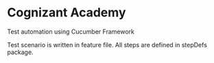 # Cognizant Academy
Test automation using Cucumber Framework

Test scenario is written in feature file.
All steps are defined in stepDefs package.
